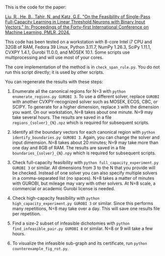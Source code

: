 This is the code for the paper:

[Liu, R., He, B., Tahir, N. and Katz, G.E. "On the Feasibility of Single-Pass Full-Capacity Learning in Linear Threshold Neurons with Binary Input Vectors." In: Proceedings of the Forty-first International Conference on Machine Learning. PMLR, 2024.](https://openreview.net/forum?id=l7vQQi0I2d)

This code has been tested on a workstation with 8-core Intel i7 CPU and 32GB of RAM, Fedora 39 Linux, Python 3.11.7, NumPy 1.26.3, SciPy 1.11.1, CVXPY 1.4.1, Gurobi 11.0.0, and MOSEK 10.1.  Some scripts use multiprocessing and will use most of your cores.

The core implementation of the method is in `check_span_rule.py`.  You do not run this script directly; it is used by other scripts.

You can regenerate the results with these steps:

1. Enumerate all the canonical regions for N=3 with `python enumerate_regions.py GUROBI 3`.  To use a different solver, replace `GUROBI` with another CVXPY-recognized solver such as MOSEK, ECOS, CBC, or SCIPY.  To generate for a higher dimension, replace `3` with the dimension you want.  On our workstation, N=8 takes about one minute. N=9 may take several hours.  The results are saved in a file `regions_{solver}_{N}.npz` which is required for subsequent scripts.

1. Identify all the boundary vectors for each canonical region with `python identify_boundaries.py GUROBI 3`.  Again, you can change the solver and input dimemsion.  N=8 takes about 20 minutes; N=9 may take more than one day and 8GB of RAM.  The results are saved in a file `boundaries_{solver}_{N}.npy` which is required for subsequent scripts.

1. Check full-capacity feasibility with `python full_capacity_experiment.py GUROBI 3` or similar.  All dimensions from 3 to the N that you provide will be checked.  Instead of one solver you can also specify multiple solvers in a comma-separated list (no spaces).  N=8 takes a matter of minutes with GUROBI, but mileage may vary with other solvers.  At N=8 scale, a commercial or academic Gurobi license is needed.

1. Check high-capacity feasibility with `python high_capacity_experiment.py GUROBI 3` or similar.  Since this performs many repetitions, N=8 may take over a day.  This will save one results file per repetition.

1. Find a size-2 subset of infeasible dichotomies with `python find_infeasible_pair.py GUROBI 8` or similar.  N=8 or 9 will take a few hours.

1. To visualize the infeasible sub-graph and its certificate, run `python counterexample_fig_rot.py`.

